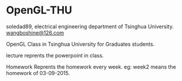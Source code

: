 # OpenGL-THU
soledad89, electrical engineering department of Tsinghua University.
wangboshine@126.com

OpenGL Class in Tsinghua University for Graduates students.

lecture reprents the powerpoint in class.

Homework Reprents the homework every week. eg: week2 means the homework of 03-09-2015. 
